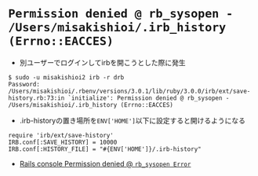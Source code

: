 # `Permission denied @ rb_sysopen - /Users/misakishioi/.irb_history (Errno::EACCES)`
- 別ユーザーでログインしてirbを開こうとした際に発生
```
$ sudo -u misakishioi2 irb -r drb
Password:
/Users/misakishioi/.rbenv/versions/3.0.1/lib/ruby/3.0.0/irb/ext/save-history.rb:73:in `initialize': Permission denied @ rb_sysopen - /Users/misakishioi/.irb_history (Errno::EACCES)
```

- .irb-historyの置き場所を`ENV['HOME']`以下に設定すると開けるようになる
```
require 'irb/ext/save-history'
IRB.conf[:SAVE_HISTORY] = 10000
IRB.conf[:HISTORY_FILE] = "#{ENV['HOME']}/.irb-history"
```

- [Rails console Permission denied @ `rb_sysopen Error`](https://stackoverflow.com/questions/52360624/rails-console-permission-denied-rb-sysopen-error)
